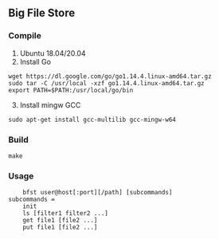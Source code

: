 ## Big File Store

### Compile
  1. Ubuntu 18.04/20.04
  2. Install Go
```
wget https://dl.google.com/go/go1.14.4.linux-amd64.tar.gz
sudo tar -C /usr/local -xzf go1.14.4.linux-amd64.tar.gz
export PATH=$PATH:/usr/local/go/bin
```
  3. Install mingw GCC
```
sudo apt-get install gcc-multilib gcc-mingw-w64
```

### Build
```  
make
```

### Usage
```
    bfst user@host[:port][/path] [subcommands]
subcommands =
    init
    ls [filter1 filter2 ...]
    get file1 [file2 ...]
    put file1 [file2 ...]
```